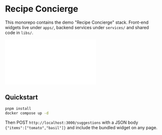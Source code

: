 # Recipe Concierge

This monorepo contains the demo "Recipe Concierge" stack.
Front-end widgets live under `apps/`, backend services under `services/` and shared code in `libs/`.

![diagram](docs/ARCHITECTURE.md)

## Quickstart

```bash
pnpm install
docker compose up -d
```

Then POST `http://localhost:3000/suggestions` with a JSON body
`{"items":["tomato","basil"]}` and include the bundled widget on any page.
